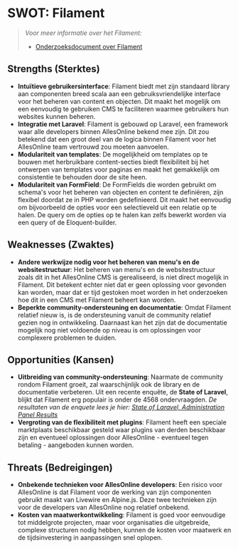 # SWOT: Filament

>_Voor meer informatie over het Filament:_
> * [Onderzoeksdocument over Filament](./OnderzoekNaarFilament.md)
## Strengths (Sterktes)

* **Intuïtieve gebruikersinterface**: Filament biedt met zijn standaard library aan componenten breed scala aan een gebruiksvriendelijke interface voor het beheren van content en objecten. Dit maakt het mogelijk om een eenvoudig te gebruiken CMS te faciliteren waarmee gebruikers hun websites kunnen beheren.
* **Integratie met Laravel**: Filament is gebouwd op Laravel, een framework waar alle developers binnen AllesOnline bekend mee zijn. Dit zou betekend dat een groot deel van de logica binnen Filament voor het AllesOnline team vertrouwd zou moeten aanvoelen.
* **Modulariteit van templates**: De mogelijkheid om templates op te bouwen met herbruikbare content-secties biedt flexibiliteit bij het ontwerpen van templates voor paginas en maakt het gemakkelijk om consistentie te behouden door de site heen.
* **Modulariteit van FormField**: De FormFields die worden gebruikt om schema's voor het beheren van objecten en content te definiëren, zijn flexibel doordat ze in PHP worden gedefinieerd. Dit maakt het eenvoudig om bijvoorbeeld de opties voor een selectieveld uit een relatie op te halen. De query om de opties op te halen kan zelfs bewerkt worden via een query of de Eloquent-builder.

## Weaknesses (Zwaktes)

* **Andere werkwijze nodig voor het beheren van menu's en de websitestructuur**: Het beheren van menu's en de websitestructuur zoals dit in het AllesOnline CMS is gerealiseerd, is niet direct mogelijk in Filament. Dit betekent echter niet dat er geen oplossing voor gevonden kan worden, maar dat er tijd gestoken moet worden in het onderzoeken hoe dit in een CMS met Filament beheert kan worden.
* **Beperkte community-ondersteuning en documentatie**: Omdat Filament relatief nieuw is, is de ondersteuning vanuit de community relatief gezien nog in ontwikkeling. Daarnaast kan het zijn dat de documentatie mogelijk nog niet voldoende op niveau is om oplossingen voor complexere problemen te duiden.

## Opportunities (Kansen)

* **Uitbreiding van community-ondersteuning**: Naarmate de community rondom Filament groeit, zal waarschijnlijk ook de library en de documentatie verbeteren. Uit een recente enquête, de **State of Laravel**, blijkt dat Filament erg populair is onder de 4568 ondervraagden. _De resultaten van de enquete lees je hier: [State of Laravel, Administration Panel Results](https://stateoflaravel.com/results#question:administration+panel)_
* **Vergroting van de flexibiliteit met plugins**: Filament heeft een speciale marktplaats beschikbaar gesteld waar plugins van derden beschikbaar zijn en eventueel oplossingen door AllesOnline - eventueel tegen betaling - aangeboden kunnen worden. 

## Threats (Bedreigingen)

* **Onbekende technieken voor AllesOnline developers**: Een risico voor AllesOnline is dat Filament voor de werking van zijn componenten gebruikt maakt van Livewire en Alpine.js. Deze twee technieken zijn voor de developers van AllesOnline nog relatief onbekend.
* **Kosten van maatwerkontwikkeling**: Filament is goed voor eenvoudige tot middelgrote projecten, maar voor organisaties die uitgebreide, complexe structuren nodig hebben, kunnen de kosten voor maatwerk en de tijdsinvestering in aanpassingen snel oplopen.